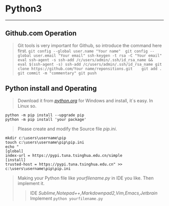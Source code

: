 
# Python3
-----

## Github.com Operation

> Git tools is very important for Github, so introduce the command here first.
>     ```
>     git config --global user.name "Your name"	
>     git config --global user.email "Your email"
>     ssh-keygen -t rsa -C "Your email"	
>     eval
>     ssh-agent -s
>     ssh-add /c/users/admin/.ssh/id_rsa_name
>     &&
>     eval $(ssh-agent -s)
>     ssh-add /c/users/admin/.ssh/id_rsa_name
>     git clone https://github.com/Your name/reponsitions.git	
>     git add .
>     git commit -m "commentary"
>     git push
>     ```

## Python install and Operating
> Download it from *[python.org](https://www.python.org/downloads/)* for Windows and install, it`s easy. In Linux so.
> 
    python -m pip install --upgrade pip
    python -m pip install 'your package'

> Please create and modify the Source file *pip.ini*.
>
    mkdir c:\users\username\pip
    touch c:\users\username\pip\pip.ini
    echo "
    [global]
    index-url = https://pypi.tuna.tsinghua.edu.cn/simple
    [install]
    trusted-host = https://pypi.tuna.tsinghua.edu.cn" >> c:\users\username\pip\pip.ini
> Making your Python file like *yourfilename.py* in IDE you like. Then implement it.
> > IDE
> > *Sublime,Notepad++,Markdownpad2,Vim,Emacs,Jetbrain*
> > Implement
> >     ```python yourfilename.py```
> >     


